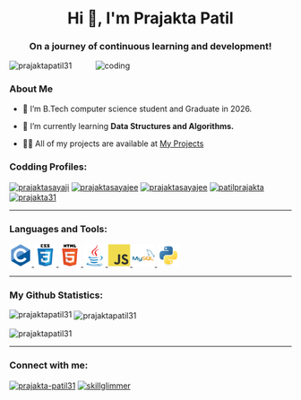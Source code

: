 

<h1 align="center">Hi 👋, I'm Prajakta Patil</h1>
<h3 align="center">On a journey of continuous learning and development!</h3>



<img align="right" alt="coding" width="350" src="https://cdn.dribbble.com/users/1857592/screenshots/3848396/character-typing.gif">

<p align="left"> <img src="https://komarev.com/ghpvc/?username=prajaktapatil31&label=Profile%20views&color=0e75b6&style=flat" alt="prajaktapatil31" /> </p>
<h3 align="left">About Me</h3>

- 🔭 I’m B.Tech computer science student and Graduate in 2026.

- 🌱 I’m currently learning **Data Structures and Algorithms.**

- 👨‍💻 All of my projects are available at [My Projects](https://github.com/Prajaktapatil31)
  
<h3 align="left">Codding Profiles:</h3>
<a href="https://www.codechef.com/users/prajaktasayaji" color="white" target="blank"><img align="center" src="https://cdn.jsdelivr.net/npm/simple-icons@3.1.0/icons/codechef.svg" alt="prajaktasayaji" height="30" width="40" /></a>
<a href="https://www.hackerrank.com/prajaktasayajee" target="blank"><img align="center" src="https://raw.githubusercontent.com/rahuldkjain/github-profile-readme-generator/master/src/images/icons/Social/hackerrank.svg" alt="prajaktasayajee" height="30" width="40" /></a>
<a href="https://codeforces.com/profile/prajaktasayajee" target="blank"><img align="center" src="https://raw.githubusercontent.com/rahuldkjain/github-profile-readme-generator/master/src/images/icons/Social/codeforces.svg" alt="prajaktasayajee" height="30" width="40" /></a>
<a href="https://www.leetcode.com/patilprajakta" target="blank"><img align="center" src="https://raw.githubusercontent.com/rahuldkjain/github-profile-readme-generator/master/src/images/icons/Social/leet-code.svg" alt="patilprajakta" height="30" width="40" /></a>
<a href="https://auth.geeksforgeeks.org/user/prajakta31" target="blank"><img align="center" src="https://raw.githubusercontent.com/rahuldkjain/github-profile-readme-generator/master/src/images/icons/Social/geeks-for-geeks.svg" alt="prajakta31" height="30" width="40" /></a>
</p>
<hr>
<h3 align="left">Languages and Tools:</h3>
<p align="left"> <a href="https://www.cprogramming.com/" target="_blank" rel="noreferrer"> <img src="https://raw.githubusercontent.com/devicons/devicon/master/icons/c/c-original.svg" alt="c" width="40" height="40"/> </a> <a href="https://www.w3schools.com/css/" target="_blank" rel="noreferrer"> <img src="https://raw.githubusercontent.com/devicons/devicon/master/icons/css3/css3-original-wordmark.svg" alt="css3" width="40" height="40"/> </a> <a href="https://www.w3.org/html/" target="_blank" rel="noreferrer"> <img src="https://raw.githubusercontent.com/devicons/devicon/master/icons/html5/html5-original-wordmark.svg" alt="html5" width="40" height="40"/> </a> <a href="https://www.java.com" target="_blank" rel="noreferrer"> <img src="https://raw.githubusercontent.com/devicons/devicon/master/icons/java/java-original.svg" alt="java" width="40" height="40"/> </a> <a href="https://developer.mozilla.org/en-US/docs/Web/JavaScript" target="_blank" rel="noreferrer"> <img src="https://raw.githubusercontent.com/devicons/devicon/master/icons/javascript/javascript-original.svg" alt="javascript" width="40" height="40"/> </a> <a href="https://www.mysql.com/" target="_blank" rel="noreferrer"> <img src="https://raw.githubusercontent.com/devicons/devicon/master/icons/mysql/mysql-original-wordmark.svg" alt="mysql" width="40" height="40"/> </a> <a href="https://www.python.org" target="_blank" rel="noreferrer"> <img src="https://raw.githubusercontent.com/devicons/devicon/master/icons/python/python-original.svg" alt="python" width="40" height="40"/> </a> </p>

<hr>
<h3>My Github Statistics:</h3>
<p><img align="left" src="https://github-readme-stats.vercel.app/api/top-langs?username=prajaktapatil31&show_icons=true&locale=en&layout=compact" alt="prajaktapatil31" /></p>

<p>&nbsp;<img align="center" src="https://github-readme-stats.vercel.app/api?username=prajaktapatil31&show_icons=true&locale=en" alt="prajaktapatil31" /></p>

<p><img align="center" src="https://github-readme-streak-stats.herokuapp.com/?user=prajaktapatil31&" alt="prajaktapatil31" /></p>
<hr>
<h3 align="left">Connect with me:</h3>
<p align="left">
<a href="https://linkedin.com/in/prajakta-patil31" target="blank"><img align="center" src="https://raw.githubusercontent.com/rahuldkjain/github-profile-readme-generator/master/src/images/icons/Social/linked-in-alt.svg" alt="prajakta-patil31" height="30" width="40" /></a>
<a href="https://www.youtube.com/@SkillGlimmer"  target="blank"><img align="center" src="https://raw.githubusercontent.com/rahuldkjain/github-profile-readme-generator/master/src/images/icons/Social/youtube.svg" alt="skillglimmer" height="30" width="40" /></a>
